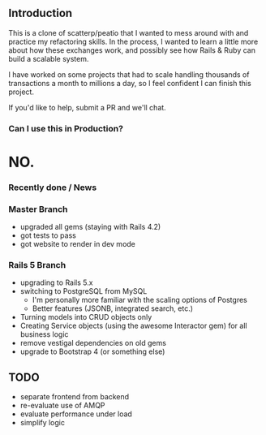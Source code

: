 ## Introduction

  This is a clone of scatterp/peatio that I wanted to mess around with and practice my refactoring skills.
  In the process, I wanted to learn a little more about how these exchanges work, and possibly see how Rails & Ruby can build a scalable system.

  I have worked on some projects that had to scale handling thousands of transactions a month to millions a day, so I feel confident I can finish this project.

  If you'd like to help, submit a PR and we'll chat.

### Can I use this in Production?

# NO.

### Recently done / News

### Master Branch

  - upgraded all gems (staying with Rails 4.2)
  - got tests to pass
  - got website to render in dev mode

### Rails 5 Branch

  - upgrading to Rails 5.x
  - switching to PostgreSQL from MySQL
    - I'm personally more familiar with the scaling options of Postgres
    - Better features (JSONB, integrated search, etc.)
  - Turning models into CRUD objects only
  - Creating Service objects (using the awesome Interactor gem) for all business logic
  - remove vestigal dependencies on old gems
  - upgrade to Bootstrap 4 (or something else)

## TODO

 - separate frontend from backend
 - re-evaluate use of AMQP
 - evaluate performance under load
 - simplify logic


